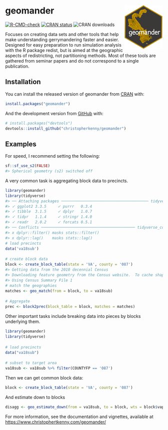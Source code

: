 
<!-- README.md is generated from README.Rmd. Please edit that file -->

# geomander <img src='man/figures/logo.png' align="right" height="139" />

<!-- badges: start -->

[![R-CMD-check](https://github.com/christopherkenny/geomander/workflows/R-CMD-check/badge.svg)](https://github.com/christopherkenny/geomander/actions)
[![CRAN
status](https://www.r-pkg.org/badges/version/geomander)](https://CRAN.R-project.org/package=geomander)
![CRAN
downloads](http://cranlogs.r-pkg.org/badges/grand-total/geomander)
<!-- badges: end -->

Focuses on creating data sets and other tools that help make
understanding gerrymandering faster and easier. Designed for easy
preparation to run simulation analysis with the R package redist, but is
aimed at the geographic aspects of redistricting, not partitioning
methods. Most of these tools are gathered from seminar papers and do not
correspond to a single publication.

## Installation

You can install the released version of geomander from
[CRAN](https://CRAN.R-project.org) with:

``` r
install.packages("geomander")
```

And the development version from [GitHub](https://github.com/) with:

``` r
# install.packages("devtools")
devtools::install_github("christopherkenny/geomander")
```

## Examples

For speed, I recommend setting the following:

``` r
sf::sf_use_s2(FALSE)
#> Spherical geometry (s2) switched off
```

A very common task is aggregating block data to precincts.

``` r
library(geomander)
library(tidyverse)
#> ── Attaching packages ─────────────────────────────────────── tidyverse 1.3.1 ──
#> ✓ ggplot2 3.3.5     ✓ purrr   0.3.4
#> ✓ tibble  3.1.5     ✓ dplyr   1.0.7
#> ✓ tidyr   1.1.4     ✓ stringr 1.4.0
#> ✓ readr   2.0.2     ✓ forcats 0.5.1
#> ── Conflicts ────────────────────────────────────────── tidyverse_conflicts() ──
#> x dplyr::filter() masks stats::filter()
#> x dplyr::lag()    masks stats::lag()
# load precincts
data('va18sub')

# create block data
block <- create_block_table(state = 'VA', county = '087')  
#> Getting data from the 2010 decennial Census
#> Downloading feature geometry from the Census website.  To cache shapefiles for use in future sessions, set `options(tigris_use_cache = TRUE)`.
#> Using Census Summary File 1
# match the geographies
matches <- geo_match(from = block, to = va18sub)

# Aggregate
prec <- block2prec(block_table = block, matches = matches)
```

Other important tasks include breaking data into pieces by blocks
underlying them.

``` r
library(geomander)
library(tidyverse)
 
# load precincts
data("va18sub")

# subset to target area
va18sub <- va18sub %>% filter(COUNTYFP == '087')
```

Then we can get common block data:

``` r
block <- create_block_table(state = 'VA', county = '087')  
```

And estimate down to blocks

``` r
disagg <- geo_estimate_down(from = va18sub, to = block, wts = block$vap, value = va18sub$G18USSRSTE)
```

For more information, see the documentation and vignettes, available at
<https://www.christophertkenny.com/geomander/>
